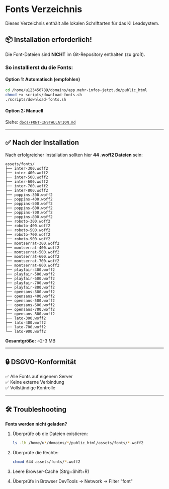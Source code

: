 # Fonts Verzeichnis

Dieses Verzeichnis enthält alle lokalen Schriftarten für das KI Leadsystem.

## 📦 Installation erforderlich!

Die Font-Dateien sind **NICHT** im Git-Repository enthalten (zu groß).

### So installierst du die Fonts:

#### Option 1: Automatisch (empfohlen)
```bash
cd /home/u123456789/domains/app.mehr-infos-jetzt.de/public_html
chmod +x scripts/download-fonts.sh
./scripts/download-fonts.sh
```

#### Option 2: Manuell
Siehe: [`docs/FONT-INSTALLATION.md`](../../docs/FONT-INSTALLATION.md)

---

## ✅ Nach der Installation

Nach erfolgreicher Installation sollten hier **44 .woff2 Dateien** sein:

```
assets/fonts/
├── inter-300.woff2
├── inter-400.woff2
├── inter-500.woff2
├── inter-600.woff2
├── inter-700.woff2
├── inter-800.woff2
├── poppins-300.woff2
├── poppins-400.woff2
├── poppins-500.woff2
├── poppins-600.woff2
├── poppins-700.woff2
├── poppins-800.woff2
├── roboto-300.woff2
├── roboto-400.woff2
├── roboto-500.woff2
├── roboto-700.woff2
├── roboto-900.woff2
├── montserrat-300.woff2
├── montserrat-400.woff2
├── montserrat-500.woff2
├── montserrat-600.woff2
├── montserrat-700.woff2
├── montserrat-800.woff2
├── playfair-400.woff2
├── playfair-500.woff2
├── playfair-600.woff2
├── playfair-700.woff2
├── playfair-800.woff2
├── opensans-300.woff2
├── opensans-400.woff2
├── opensans-500.woff2
├── opensans-600.woff2
├── opensans-700.woff2
├── opensans-800.woff2
├── lato-300.woff2
├── lato-400.woff2
├── lato-700.woff2
└── lato-900.woff2
```

**Gesamtgröße:** ~2-3 MB

---

## 🔒 DSGVO-Konformität

✅ Alle Fonts auf eigenem Server  
✅ Keine externe Verbindung  
✅ Vollständige Kontrolle

---

## 🛠️ Troubleshooting

**Fonts werden nicht geladen?**

1. Überprüfe ob die Dateien existieren:
   ```bash
   ls -lh /home/u*/domains/*/public_html/assets/fonts/*.woff2
   ```

2. Überprüfe die Rechte:
   ```bash
   chmod 644 assets/fonts/*.woff2
   ```

3. Leere Browser-Cache (Strg+Shift+R)

4. Überprüfe in Browser DevTools → Network → Filter "font"
